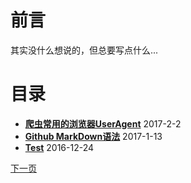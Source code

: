 前言
====

其实没什么想说的，但总要写点什么...

目录
====

* **[爬虫常用的浏览器UserAgent](http://yupae.cn/html/useragent)** 2017-2-2
* **[Github MarkDown语法](http://www.yupae.cn/html/markdown)** 2017-1-13
* **[Test](http://www.yupae.cn/html/test)** 2016-12-24


[下一页](http://www.yupae.cn/)